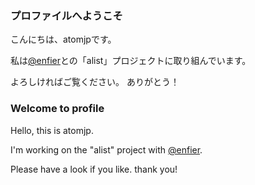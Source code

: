 ### プロファイルへようこそ

こんにちは、atomjpです。

私は[@enfier](https://github.com/enfier)との「alist」プロジェクトに取り組んでいます。

よろしければご覧ください。 ありがとう！


### Welcome to profile

Hello, this is atomjp.

I'm working on the "alist" project with [@enfier](https://github.com/enfier).

Please have a look if you like. thank you!
